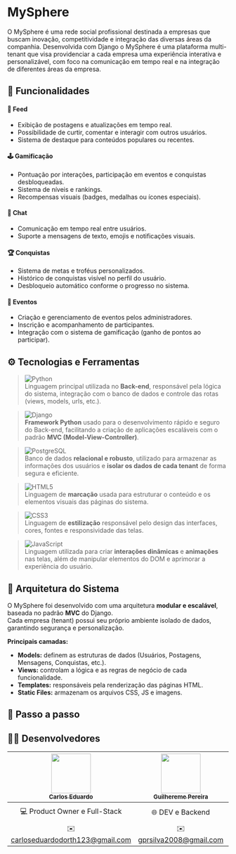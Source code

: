 # MySphere
 O MySphere é uma rede social profissional destinada a empresas que buscam inovação, competitividade e integração das diversas áreas da companhia. Desenvolvida com Django o MySphere é uma plataforma multi-tenant que visa providenciar a cada empresa uma experiência interativa e personalizável, com foco na comunicação em tempo real e na integração de diferentes áreas da empresa.

## 🚀 Funcionalidades

#### 📰 Feed
- Exibição de postagens e atualizações em tempo real.  
- Possibilidade de curtir, comentar e interagir com outros usuários.  
- Sistema de destaque para conteúdos populares ou recentes.  

#### 🕹️ Gamificação
- Pontuação por interações, participação em eventos e conquistas desbloqueadas.  
- Sistema de níveis e rankings.  
- Recompensas visuais (badges, medalhas ou ícones especiais).  

#### 💬 Chat
- Comunicação em tempo real entre usuários.  
- Suporte a mensagens de texto, emojis e notificações visuais.  

#### 🏆 Conquistas
- Sistema de metas e troféus personalizados.  
- Histórico de conquistas visível no perfil do usuário.  
- Desbloqueio automático conforme o progresso no sistema.  

#### 🎉 Eventos
- Criação e gerenciamento de eventos pelos administradores.  
- Inscrição e acompanhamento de participantes.  
- Integração com o sistema de gamificação (ganho de pontos ao participar).  

## ⚙️ Tecnologias e Ferramentas

> ![Python](https://img.shields.io/badge/Python-3776AB?style=for-the-badge&logo=python&logoColor=white)  
> Linguagem principal utilizada no **Back-end**, responsável pela lógica do sistema, integração com o banco de dados e controle das rotas (views, models, urls, etc.).

> ![Django](https://img.shields.io/badge/Django-092E20?style=for-the-badge&logo=django&logoColor=white)  
> **Framework Python** usado para o desenvolvimento rápido e seguro do Back-end, facilitando a criação de aplicações escaláveis com o padrão **MVC (Model-View-Controller)**.

> ![PostgreSQL](https://img.shields.io/badge/PostgreSQL-316192?style=for-the-badge&logo=postgresql&logoColor=white)  
> Banco de dados **relacional e robusto**, utilizado para armazenar as informações dos usuários e **isolar os dados de cada tenant** de forma segura e eficiente.

> ![HTML5](https://img.shields.io/badge/HTML5-E34F26?style=for-the-badge&logo=html5&logoColor=white)  
> Linguagem de **marcação** usada para estruturar o conteúdo e os elementos visuais das páginas do sistema.

> ![CSS3](https://img.shields.io/badge/CSS3-1572B6?style=for-the-badge&logo=css3&logoColor=white)  
> Linguagem de **estilização** responsável pelo design das interfaces, cores, fontes e responsividade das telas.

> ![JavaScript](https://img.shields.io/badge/JavaScript-F7DF1E?style=for-the-badge&logo=javascript&logoColor=black)  
> Linguagem utilizada para criar **interações dinâmicas** e **animações** nas telas, além de manipular elementos do DOM e aprimorar a experiência do usuário.

## 🧩 Arquitetura do Sistema

O MySphere foi desenvolvido com uma arquitetura **modular e escalável**, baseada no padrão **MVC** do Django.  
Cada empresa (tenant) possui seu próprio ambiente isolado de dados, garantindo segurança e personalização.

**Principais camadas:**
- **Models:** definem as estruturas de dados (Usuários, Postagens, Mensagens, Conquistas, etc.).
- **Views:** controlam a lógica e as regras de negócio de cada funcionalidade.
- **Templates:** responsáveis pela renderização das páginas HTML.
- **Static Files:** armazenam os arquivos CSS, JS e imagens.

## 🧠 Passo a passo

## 👨‍💻 Desenvolvedores

| [<img src="https://github.com/cDorth.png" width=90><br><sub>**Carlos Eduardo**</sub>](https://github.com/cDorth) | [<img src="https://github.com/gprsilva.png" width=90><br><sub>**Guilhereme Pereira**</sub>](https://github.com/gprsilva) |[<img src="https://github.com/pe-odake.png" width=90><br><sub>**Pedro Odake**</sub>](https://github.com/pe-odake) |[<img src="https://github.com/DaviTorralvo.png" width=90><br><sub>**Davi Torralvo**</sub>](https://github.com/DaviTorralvo) |
|:---:|:---:|:---:|:---:|
| 💻 Product Owner e Full-Stack | 🌐 DEV e Backend |🌐 DEV e Backend |🎨 Scrum Master e Frontend |
| ✉️ [carloseduardodorth123@gmail.com](mailto:carloseduardodorth123@gmail.com) | ✉️ [gprsilva2008@gmail.com](mailto:gprsilva2008@gmail.com) | ✉️ [pedroodake@gmail.com](mailto:pedroodake@gmail.com) | ✉️ [torralvodavi@gmail.com](mailto:torralvodavi@gmail.com) |
